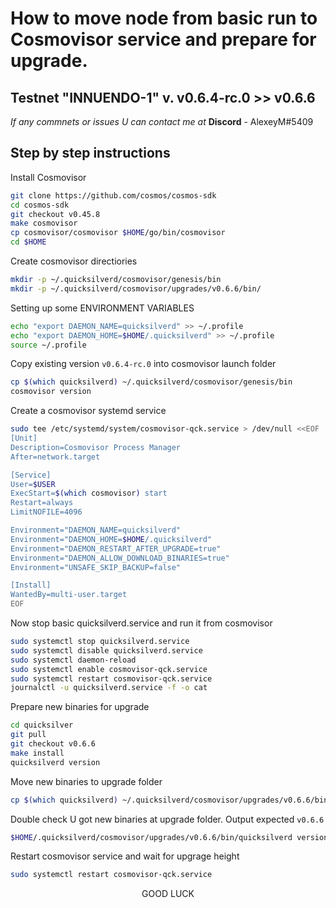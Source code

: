 # How to move node from basic run to Cosmovisor service and prepare for upgrade.
## Testnet "INNUENDO-1" v. v0.6.4-rc.0 >> v0.6.6

*If any commnets or issues U can contact me at* **Discord** - AlexeyM#5409

## Step by step instructions 

Install Cosmovisor 
```bash
git clone https://github.com/cosmos/cosmos-sdk
cd cosmos-sdk
git checkout v0.45.8
make cosmovisor
cp cosmovisor/cosmovisor $HOME/go/bin/cosmovisor
cd $HOME
```
Create cosmovisor directiories
```bash
mkdir -p ~/.quicksilverd/cosmovisor/genesis/bin
mkdir -p ~/.quicksilverd/cosmovisor/upgrades/v0.6.6/bin/
```
Setting up some ENVIRONMENT VARIABLES
```bash
echo "export DAEMON_NAME=quicksilverd" >> ~/.profile
echo "export DAEMON_HOME=$HOME/.quicksilverd" >> ~/.profile
source ~/.profile
```
Copy existing version `v0.6.4-rc.0` into cosmovisor launch folder
```bash
cp $(which quicksilverd) ~/.quicksilverd/cosmovisor/genesis/bin
cosmovisor version
```
Create a cosmovisor systemd service
```bash
sudo tee /etc/systemd/system/cosmovisor-qck.service > /dev/null <<EOF
[Unit]
Description=Cosmovisor Process Manager
After=network.target

[Service]
User=$USER
ExecStart=$(which cosmovisor) start
Restart=always
LimitNOFILE=4096

Environment="DAEMON_NAME=quicksilverd"
Environment="DAEMON_HOME=$HOME/.quicksilverd"
Environment="DAEMON_RESTART_AFTER_UPGRADE=true"
Environment="DAEMON_ALLOW_DOWNLOAD_BINARIES=true"
Environment="UNSAFE_SKIP_BACKUP=false"

[Install]
WantedBy=multi-user.target
EOF
```
Now stop basic quicksilverd.service and run it from cosmovisor
```bash
sudo systemctl stop quicksilverd.service
sudo systemctl disable quicksilverd.service
sudo systemctl daemon-reload
sudo systemctl enable cosmovisor-qck.service
sudo systemctl restart cosmovisor-qck.service
journalctl -u quicksilverd.service -f -o cat
```
Prepare new binaries for upgrade
```bash
cd quicksilver
git pull
git checkout v0.6.6
make install 
quicksilverd version
```
Move new binaries to upgrade folder
```bash
cp $(which quicksilverd) ~/.quicksilverd/cosmovisor/upgrades/v0.6.6/bin
```
Double check U got new binaries at upgrade folder. Output expected `v0.6.6`
```bash
$HOME/.quicksilverd/cosmovisor/upgrades/v0.6.6/bin/quicksilverd version
```
Restart cosmovisor service and wait for upgrage height 
```bash
sudo systemctl restart cosmovisor-qck.service
```

<p align="center">
    GOOD LUCK
</p>


